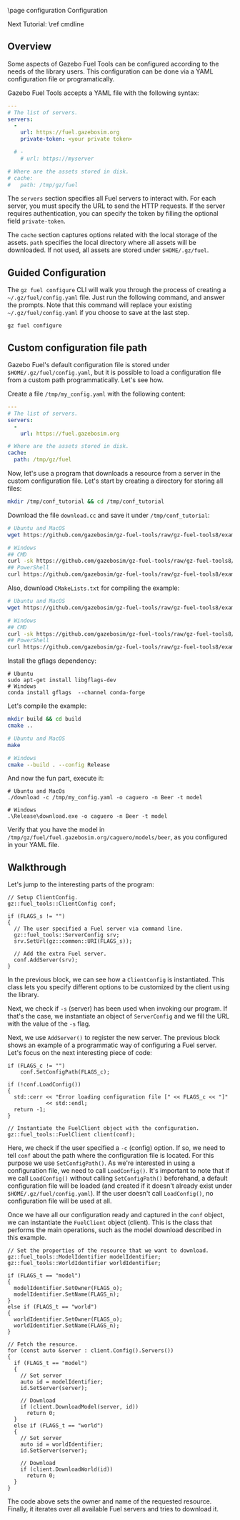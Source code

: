\page configuration Configuration

Next Tutorial: \ref cmdline

## Overview

Some aspects of Gazebo Fuel Tools can be configured according to the needs of
the library users. This configuration can be done via a YAML configuration file
or programatically.

Gazebo Fuel Tools accepts a YAML file with the following syntax:

```yaml
---
# The list of servers.
servers:
  -
    url: https://fuel.gazebosim.org
    private-token: <your private token>

  # -
    # url: https://myserver

# Where are the assets stored in disk.
# cache:
#   path: /tmp/gz/fuel
```

The `servers` section specifies all Fuel servers to interact with.
For each server, you must specify the URL to send the HTTP requests.
If the server requires authentication, you can specify the token by filling
the optional field `private-token`.

The `cache` section captures options related with the local storage of the
assets. `path` specifies the local directory where all assets will be
downloaded. If not used, all assets are stored under `$HOME/.gz/fuel`.

## Guided Configuration

The `gz fuel configure` CLI will walk you through the process of creating a 
`~/.gz/fuel/config.yaml` file. Just run the following command, and answer
the prompts. Note that this command will replace your existing `~/.gz/fuel/config.yaml`
if you choose to save at the last step.

```
gz fuel configure
```

## Custom configuration file path

Gazebo Fuel's default configuration file is stored under
`$HOME/.gz/fuel/config.yaml`, but it is possible to load a configuration
file from a custom path programmatically. Let's see how.

Create a file `/tmp/my_config.yaml` with the following content:

```yaml
---
# The list of servers.
servers:
  -
    url: https://fuel.gazebosim.org

# Where are the assets stored in disk.
cache:
  path: /tmp/gz/fuel
```

Now, let's use a program that downloads a resource from a server in the custom
configuration file. Let's start by creating a directory for storing all files:

```bash
mkdir /tmp/conf_tutorial && cd /tmp/conf_tutorial
```

Download the file `download.cc` and save it under `/tmp/conf_tutorial`:

```bash
# Ubuntu and MacOS
wget https://github.com/gazebosim/gz-fuel-tools/raw/gz-fuel-tools8/example/download.cc

# Windows
## CMD
curl -sk https://github.com/gazebosim/gz-fuel-tools/raw/gz-fuel-tools8/example/download.cc -o download.cc
## PowerShell
curl https://github.com/gazebosim/gz-fuel-tools/raw/gz-fuel-tools8/example/download.cc -o download.cc
```

Also, download `CMakeLists.txt` for compiling the example:

```bash
# Ubuntu and MacOS
wget https://github.com/gazebosim/gz-fuel-tools/raw/gz-fuel-tools8/example/CMakeLists.txt

# Windows
## CMD
curl -sk https://github.com/gazebosim/gz-fuel-tools/raw/gz-fuel-tools8/example/CMakeLists.txt -o CMakeLists.txt
## PowerShell
curl https://github.com/gazebosim/gz-fuel-tools/raw/gz-fuel-tools8/example/CMakeLists.txt -o CMakeLists.txt
```

Install the gflags dependency:
```
# Ubuntu
sudo apt-get install libgflags-dev
# Windows
conda install gflags  --channel conda-forge
```

Let's compile the example:

```bash
mkdir build && cd build
cmake ..
```

```bash
# Ubuntu and MacOS
make

# Windows
cmake --build . --config Release
```

And now the fun part, execute it:

```
# Ubuntu and MacOs
./download -c /tmp/my_config.yaml -o caguero -n Beer -t model

# Windows
.\Release\download.exe -o caguero -n Beer -t model
```

Verify that you have the model in
`/tmp/gz/fuel/fuel.gazebosim.org/caguero/models/beer`,
as you configured in your YAML file.

## Walkthrough

Let's jump to the interesting parts of the program:

```
// Setup ClientConfig.
gz::fuel_tools::ClientConfig conf;

if (FLAGS_s != "")
{
  // The user specified a Fuel server via command line.
  gz::fuel_tools::ServerConfig srv;
  srv.SetUrl(gz::common::URI(FLAGS_s));

  // Add the extra Fuel server.
  conf.AddServer(srv);
}
```

In the previous block, we can see how a `ClientConfig` is instantiated. This
class lets you specify different options to be customized by the client using
the library.

Next, we check if `-s` (server) has been used when invoking our program.
If that's the case, we instantiate an object of `ServerConfig` and we fill the
URL with the value of the `-s` flag.

Next, we use `AddServer()` to register the new server. The previous block shows
an example of a programmatic way of configuring a Fuel server. Let's focus on
the next interesting piece of code:

```
if (FLAGS_c != "")
    conf.SetConfigPath(FLAGS_c);

if (!conf.LoadConfig())
{
  std::cerr << "Error loading configuration file [" << FLAGS_c << "]"
            << std::endl;
  return -1;
}

// Instantiate the FuelClient object with the configuration.
gz::fuel_tools::FuelClient client(conf);
```

Here, we check if the user specified a `-c` (config) option. If so, we need to
tell `conf` about the path where the configuration file is located. For this
purpose we use `SetConfigPath()`. As we're interested in using a configuration
file, we need to call `LoadConfig()`. It's important to note that if we call
`LoadConfig()` without calling `SetConfigPath()` beforehand, a default
configuration file will be loaded (and created if it doesn't already exist under
`$HOME/.gz/fuel/config.yaml`). If the user doesn't call `LoadConfig()`, no
configuration file will be used at all.

Once we have all our configuration ready and captured in the `conf` object,
we can instantiate the `FuelClient` object (client). This is the class that
performs the main operations, such as the model download described in this
example.

```
// Set the properties of the resource that we want to download.
gz::fuel_tools::ModelIdentifier modelIdentifier;
gz::fuel_tools::WorldIdentifier worldIdentifier;

if (FLAGS_t == "model")
{
  modelIdentifier.SetOwner(FLAGS_o);
  modelIdentifier.SetName(FLAGS_n);
}
else if (FLAGS_t == "world")
{
  worldIdentifier.SetOwner(FLAGS_o);
  worldIdentifier.SetName(FLAGS_n);
}

// Fetch the resource.
for (const auto &server : client.Config().Servers())
{
  if (FLAGS_t == "model")
  {
    // Set server
    auto id = modelIdentifier;
    id.SetServer(server);

    // Download
    if (client.DownloadModel(server, id))
      return 0;
  }
  else if (FLAGS_t == "world")
  {
    // Set server
    auto id = worldIdentifier;
    id.SetServer(server);

    // Download
    if (client.DownloadWorld(id))
      return 0;
  }
}
```

The code above sets the owner and name of the requested resource. Finally, it
iterates over all available Fuel servers and tries to download it.
